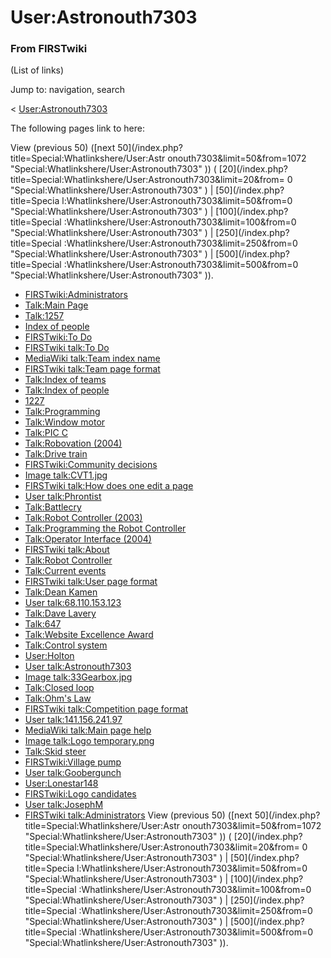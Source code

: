 # User:Astronouth7303

### From FIRSTwiki

(List of links)

Jump to: navigation, search

&lt; [User:Astronouth7303](/index.php?title=User:Astronouth7303&redirect=no
"User:Astronouth7303" )  

The following pages link to here:

View (previous 50) ([next 50](/index.php?title=Special:Whatlinkshere/User:Astr
onouth7303&limit=50&from=1072 "Special:Whatlinkshere/User:Astronouth7303" )) (
[20](/index.php?title=Special:Whatlinkshere/User:Astronouth7303&limit=20&from=
0 "Special:Whatlinkshere/User:Astronouth7303" ) | [50](/index.php?title=Specia
l:Whatlinkshere/User:Astronouth7303&limit=50&from=0
"Special:Whatlinkshere/User:Astronouth7303" ) | [100](/index.php?title=Special
:Whatlinkshere/User:Astronouth7303&limit=100&from=0
"Special:Whatlinkshere/User:Astronouth7303" ) | [250](/index.php?title=Special
:Whatlinkshere/User:Astronouth7303&limit=250&from=0
"Special:Whatlinkshere/User:Astronouth7303" ) | [500](/index.php?title=Special
:Whatlinkshere/User:Astronouth7303&limit=500&from=0
"Special:Whatlinkshere/User:Astronouth7303" )).

  * [FIRSTwiki:Administrators](FIRSTwiki:Administrators "FIRSTwiki:Administrators" )
  * [Talk:Main Page](Talk:Main_Page "Talk:Main Page" )
  * [Talk:1257](Talk:1257 "Talk:1257" )
  * [Index of people](Index_of_people "Index of people" )
  * [FIRSTwiki:To Do](FIRSTwiki:To_Do "FIRSTwiki:To Do" )
  * [FIRSTwiki talk:To Do](FIRSTwiki_talk:To_Do "FIRSTwiki talk:To Do" )
  * [MediaWiki talk:Team index name](MediaWiki_talk:Team_index_name "MediaWiki talk:Team index name" )
  * [FIRSTwiki talk:Team page format](FIRSTwiki_talk:Team_page_format "FIRSTwiki talk:Team page format" )
  * [Talk:Index of teams](Talk:Index_of_teams "Talk:Index of teams" )
  * [Talk:Index of people](Talk:Index_of_people "Talk:Index of people" )
  * [1227](1227 "1227" )
  * [Talk:Programming](Talk:Programming "Talk:Programming" )
  * [Talk:Window motor](Talk:Window_motor "Talk:Window motor" )
  * [Talk:PIC C](Talk:PIC_C "Talk:PIC C" )
  * [Talk:Robovation (2004)](Talk:Robovation_%282004%29 "Talk:Robovation \(2004\)" )
  * [Talk:Drive train](Talk:Drive_train "Talk:Drive train" )
  * [FIRSTwiki:Community decisions](FIRSTwiki:Community_decisions "FIRSTwiki:Community decisions" )
  * [Image talk:CVT1.jpg](Image_talk:CVT1.jpg "Image talk:CVT1.jpg" )
  * [FIRSTwiki talk:How does one edit a page](FIRSTwiki_talk:How_does_one_edit_a_page "FIRSTwiki talk:How does one edit a page" )
  * [User talk:Phrontist](User_talk:Phrontist "User talk:Phrontist" )
  * [Talk:Battlecry](Talk:Battlecry "Talk:Battlecry" )
  * [Talk:Robot Controller (2003)](Talk:Robot_Controller_%282003%29 "Talk:Robot Controller \(2003\)" )
  * [Talk:Programming the Robot Controller](Talk:Programming_the_Robot_Controller "Talk:Programming the Robot Controller" )
  * [Talk:Operator Interface (2004)](Talk:Operator_Interface_%282004%29 "Talk:Operator Interface \(2004\)" )
  * [FIRSTwiki talk:About](FIRSTwiki_talk:About "FIRSTwiki talk:About" )
  * [Talk:Robot Controller](Talk:Robot_Controller "Talk:Robot Controller" )
  * [Talk:Current events](Talk:Current_events "Talk:Current events" )
  * [FIRSTwiki talk:User page format](FIRSTwiki_talk:User_page_format "FIRSTwiki talk:User page format" )
  * [Talk:Dean Kamen](Talk:Dean_Kamen "Talk:Dean Kamen" )
  * [User talk:68.110.153.123](User_talk:68.110.153.123 "User talk:68.110.153.123" )
  * [Talk:Dave Lavery](Talk:Dave_Lavery "Talk:Dave Lavery" )
  * [Talk:647](Talk:647 "Talk:647" )
  * [Talk:Website Excellence Award](Talk:Website_Excellence_Award "Talk:Website Excellence Award" )
  * [Talk:Control system](Talk:Control_system "Talk:Control system" )
  * [User:Holton](User:Holton "User:Holton" )
  * [User talk:Astronouth7303](User_talk:Astronouth7303 "User talk:Astronouth7303" )
  * [Image talk:33Gearbox.jpg](Image_talk:33Gearbox.jpg "Image talk:33Gearbox.jpg" )
  * [Talk:Closed loop](Talk:Closed_loop "Talk:Closed loop" )
  * [Talk:Ohm's Law](Talk:Ohm%27s_Law "Talk:Ohm's Law" )
  * [FIRSTwiki talk:Competition page format](FIRSTwiki_talk:Competition_page_format "FIRSTwiki talk:Competition page format" )
  * [User talk:141.156.241.97](User_talk:141.156.241.97 "User talk:141.156.241.97" )
  * [MediaWiki talk:Main page help](MediaWiki_talk:Main_page_help "MediaWiki talk:Main page help" )
  * [Image talk:Logo temporary.png](Image_talk:Logo_temporary.png "Image talk:Logo temporary.png" )
  * [Talk:Skid steer](Talk:Skid_steer "Talk:Skid steer" )
  * [FIRSTwiki:Village pump](FIRSTwiki:Village_pump "FIRSTwiki:Village pump" )
  * [User talk:Goobergunch](User_talk:Goobergunch "User talk:Goobergunch" )
  * [User:Lonestar148](User:Lonestar148 "User:Lonestar148" )
  * [FIRSTwiki:Logo candidates](FIRSTwiki:Logo_candidates "FIRSTwiki:Logo candidates" )
  * [User talk:JosephM](User_talk:JosephM "User talk:JosephM" )
  * [FIRSTwiki talk:Administrators](FIRSTwiki_talk:Administrators "FIRSTwiki talk:Administrators" )
View (previous 50) ([next 50](/index.php?title=Special:Whatlinkshere/User:Astr
onouth7303&limit=50&from=1072 "Special:Whatlinkshere/User:Astronouth7303" )) (
[20](/index.php?title=Special:Whatlinkshere/User:Astronouth7303&limit=20&from=
0 "Special:Whatlinkshere/User:Astronouth7303" ) | [50](/index.php?title=Specia
l:Whatlinkshere/User:Astronouth7303&limit=50&from=0
"Special:Whatlinkshere/User:Astronouth7303" ) | [100](/index.php?title=Special
:Whatlinkshere/User:Astronouth7303&limit=100&from=0
"Special:Whatlinkshere/User:Astronouth7303" ) | [250](/index.php?title=Special
:Whatlinkshere/User:Astronouth7303&limit=250&from=0
"Special:Whatlinkshere/User:Astronouth7303" ) | [500](/index.php?title=Special
:Whatlinkshere/User:Astronouth7303&limit=500&from=0
"Special:Whatlinkshere/User:Astronouth7303" )).

